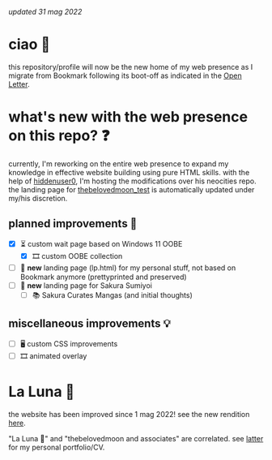 _updated 31 mag 2022_

# ciao 🙌

this repository/profile will now be the new home of my web presence as I migrate from Bookmark following its boot-off as indicated in the [Open Letter](http://github.com/MamaNyoSquad/mamanyosquad.github.io/blob/deploy/README.md#An-Open-Letter-to-Bookmark).

# what's new with the web presence on this repo? ❓

currently, I'm reworking on the entire web presence to expand my knowledge in effective website building using pure HTML skills. with the help of [hiddenuser0](http://mobile.twitter.com/hiddenuser0), I'm hosting the modifications over his neocities repo. the landing page for [thebelovedmoon_test](http://hiddenuser0.neocities.org/thebelovedmoon_test) is automatically updated under my/his discretion.

## planned improvements 🤔

- [x] ⏳ custom wait page based on Windows 11 OOBE
  - [x] 🎞️ custom OOBE collection
- [ ] 📄 **new** landing page (lp.html) for my personal stuff, not based on Bookmark anymore (prettyprinted and preserved)
- [ ] 📄 **new** landing page for Sakura Sumiyoi
  - [ ] 📚 Sakura Curates Mangas (and initial thoughts)

## miscellaneous improvements 💡

- [ ] 🖥️ custom CSS improvements
- [ ] 🎞️ animated overlay

# La Luna 🌙

the website has been improved since 1 mag 2022! see the new rendition [here](http://thebelovedmoon.wixsite.com/moon/en).

"La Luna 🌙" and "thebelovedmoon and associates" are correlated. see [latter](http://thebelovedmoon.wixsite.com/tbmassoc?lang=en) for my personal portfolio/CV.

<!--
**thebelovedmoon/thebelovedmoon** is a ✨ _special_ ✨ repository because its `README.md` (this file) appears on your GitHub profile.

Here are some ideas to get you started:

- 🔭 I’m currently working on ...
- 🌱 I’m currently learning ...
- 👯 I’m looking to collaborate on ...
- 🤔 I’m looking for help with ...
- 💬 Ask me about ...
- 📫 How to reach me: ...
- 😄 Pronouns: ...
- ⚡ Fun fact: ...
-->
